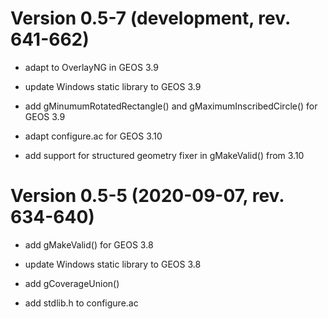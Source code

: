 # Version 0.5-7 (development, rev. 641-662)

* adapt to OverlayNG in GEOS 3.9

* update Windows static library to GEOS 3.9

* add gMinumumRotatedRectangle() and gMaximumInscribedCircle() for GEOS 3.9

* adapt configure.ac for GEOS 3.10

* add support for structured geometry fixer in gMakeValid() from 3.10

# Version 0.5-5 (2020-09-07, rev. 634-640)

* add gMakeValid() for GEOS 3.8

* update Windows static library to GEOS 3.8

* add gCoverageUnion()

* add stdlib.h to configure.ac

